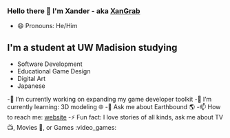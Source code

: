 ### Hello there 👋 I'm Xander - aka [XanGrab][website]

- 😄 Pronouns: He/Him

## I'm a student at UW Madision studying 
* Software Development
* Educational Game Design
* Digital Art
* Japanese


-🔭 I’m currently working on expanding my game developer toolkit
-🌱 I’m currently learning: 3D modeling :globe_with_meridians:
-💬 Ask me about Earthbound :earth_americas:
-📫 How to reach me: [website]
-:zap: Fun fact: I love stories of all kinds, ask me about TV :tv:, Movies :movie_camera:, or Games :video_games:

[website]: https://xandergrabowski.com/
